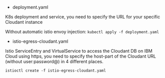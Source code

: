 * deployment.yaml

K8s deployment and service, you need to specify the URL for your specific Cloudant instance

Without automatic istio envoy injection:
`kubectl apply -f deployment.yaml`


* istio-egress-cloudant.yaml

Istio ServiceEntry and VirtualService to access the Cloudant DB on IBM Cloud using https, you need to specify the host-part of the Cloudant URL (without user:password@) in 4 different places.

`istioctl create -f istio-egress-cloudant.yaml`


